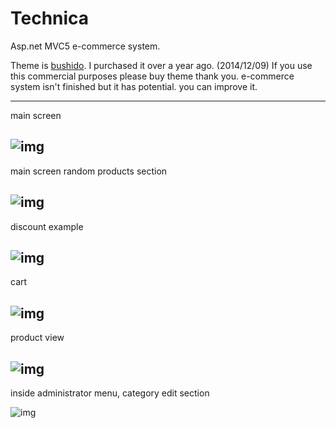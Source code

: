 # Technica
Asp.net MVC5 e-commerce system.


Theme is [bushido](https://wrapbootstrap.com/theme/bushido-premium-e-commerce-template-WB02DSGPS). I purchased it over a year ago. (2014/12/09)
If you use this commercial purposes please buy theme thank you. e-commerce system isn't finished but it has potential. you can improve it.

----------------
main screen

![img](http://img.prntscr.com/img?url=http://i.imgur.com/y7DJZWF.jpg)
---------
main screen random products section 

![img](http://img.prntscr.com/img?url=http://i.imgur.com/oX7qnw0.png)
-------------
discount example

![img](http://img.prntscr.com/img?url=http://i.imgur.com/LV13JRE.png)
----------------
cart

![img](http://img.prntscr.com/img?url=http://i.imgur.com/vwaAUek.png)
-----------
product view

![img](http://img.prntscr.com/img?url=http://i.imgur.com/JGAtvb1.png)
------------
inside administrator menu, category edit section

![img](http://img.prntscr.com/img?url=http://i.imgur.com/xeaZCJe.png)

